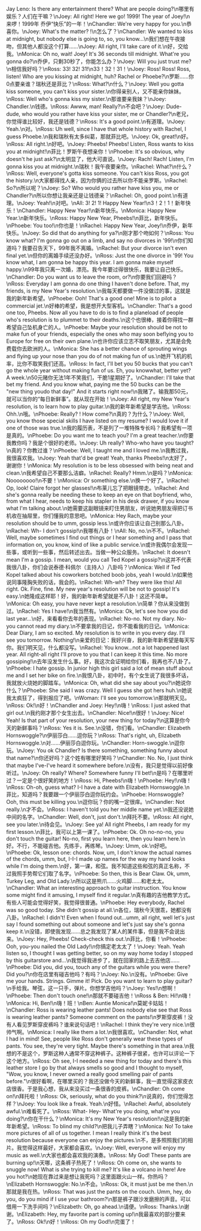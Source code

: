 Jay Leno: Is there any entertainment there? What are people doing?\n哪里有娱乐？人们在干嘛？\nJoey: All right! Here we go! 1999! The year of Joey!\n来啰！1999年 乔伊“快乐”的一年！\nChandler: We're very happy for you.\n恭喜你。\nJoey: What's the matter? !\n怎么了？\nChandler: We wanted to kiss at midnight, but nobody else is going to, so, you know...\n我们想在午夜接吻，但其他人都没这个打算……\nJoey: All right, I'll take care of it.\n好，交给我。\nMonica: Oh no, wait! Joey! It's 36 seconds till midnight. What're you gonna do?\n乔伊，只剩30秒了，你能怎么办？\nJoey: Will you just trust me?\n相信我好吗？\nRoss: 33! 32! 31!\n33！32！31！\nJoey: Ross! Ross! Ross, listen! Who are you kissing at midnight, huh? Rachel or Phoebe?\n罗斯……你0点要亲谁？瑞秋还是菲比？\nRoss: What?\n什么？\nJoey: Well you gotta kiss someone, you can't kiss your sister.\n你得亲别人，又不能亲你妹妹。\nRoss: Well who's gonna kiss my sister.\n那谁要亲我妹？\nJoey: Chandler.\n钱德。\nRoss: Awww, man! Really?\n不会吧？\nJoey: Dude-dude, who would you rather have kiss your sister, me or Chandler?\n老兄，你觉得谁比较好，我还是钱德？\nRoss: It's a good point.\n有道理。\nJoey: Yeah.\n对。\nRoss: Uh well, since I have that whole history with Rachel, I guess Phoebe.\n我和瑞秋有太多纠葛，那就菲比吧。\nJoey: Ok, great!\n好。\nRoss: All right.\n好吧。\nJoey: Pheebs! Pheebs! Listen, Ross wants to kiss you at midnight!\n菲比！罗斯午夜想亲你！\nPhoebe: It's so obvious, why doesn't he just ask?\n太明显了，他大可直说。\nJoey: Rach! Rach! Listen, I'm gonna kiss you at midnight.\n瑞秋！我午夜要亲你。\nRachel: What?\n什么？\nRoss: Well, everyone's gotta kiss someone. You can't kiss Ross, you got the history.\n大家都得找人亲，因为你俩的过去所以你不能亲罗斯。\nRachel: So?\n所以呢？\nJoey: So? Who would you rather have kiss you, me or Chandler?\n所以你想让我亲还是让钱德亲？\nRachel: Oh, good point.\n有道理。\nJoey: Yeah!\n对吧。\nAll: 3! 2! 1! Happy New Year!\n3！2！1！新年快乐！\nChandler: Happy New Year!\n新年快乐。\nMonica: Happy New Year.\n新年快乐。\nRoss: Happy New Year, Pheebs!\n菲比，新年快乐。\nPhoebe: You too!\n你也是！\nRachel: Happy New Year, Joey!\n乔伊，新年快乐。\nJoey: So did that do anything for ya?\n刚才那个吻如何？\nRoss: You know what? I'm gonna go out on a limb, and say no divorces in '99!\n你们知道吗？我要召告天下，99年我不离婚。\nRachel: But your divorce isn't even final yet.\n但你的离婚手续还没办好。\nRoss: Just the one divorce in '99! You know what, I am gonna be happy this year. I am gonna make myself happy.\n99年我只离一次婚，漂亮。我今年要过得很快乐，我要让自己快乐。\nChandler: Do you want us to leave the room, or?\n你要我们回避吗？\nRoss: Everyday I am gonna do one thing I haven't done before. That, my friends, is my New Year's resolution.\n我每天都要做一件没做过的事，这就是我的新年新希望。\nPhoebe: Ooh! That's a good one! Mine is to pilot a commercial jet.\n好棒的希望，我是想开大型客机。\nChandler: That's a good one too, Pheebs. Now all you have to do is to find a planeload of people who's resolution is to plummet to their deaths.\n这个也很棒，接着你得找一群希望自己坠机身亡的人。\nPhoebe: Maybe your resolution should be not to make fun of your friends, especially the ones who may soon beflying you to Europe for free on their own plane.\n也许你应该立志不取笑朋友，尤其是会免费载你去欧洲的人。\nMonica: She has a better chance of sprouting wings and flying up your nose than you do of not making fun of us.\n她开飞机的机率，比你不取笑我们还高。\nRoss: In fact, I'll bet you 50 bucks that you can't go the whole year without making fun of us. Eh, you knowwhat, better yet? A week.\n50元赌你无法1年不笑我们，干脆1星期好了。\nChandler: I'll take that bet my friend. And you know what, paying me the 50 bucks can be the "new thing youdo that day!" And it starts right now!\n我赌了。输我那50元，就可以当你的“每日新鲜事”。就从现在开始！\nJoey: All right, my New Year's resolution, is to learn how to play guitar.\n我的新年新希望是学吉他。\nRoss: Ohh.\n哦。\nPhoebe: Really? ! How come?\n真的？为什么？\nJoey: Well, you know those special skills I have listed on my resume? I would love it if one of those was true.\n我的履历表，不是列了一堆特殊专长吗？我希望有一项是真的。\nPhoebe: Do you want me to teach you? I'm a great teacher.\n你要我教你吗？我是个很好的老师。\nJoey: Uh really? Who-who have you taught?\n真的？你教过谁？\nPhoebe: Well, I taught me and I loved me.\n我教过我，我很喜欢我。\nJoey: Yeah that'd be great! Yeah, thanks Pheebs!\n太好了，谢谢你！\nMonica: My resolution is to be less obsessed with being neat and clean.\n我希望自己不要那么洁癖。\nRachel: Really? Hmm.\n是吗？\nMonica: Noooooooo!\n不要！\nMonica: Or something else.\n换一个好了。\nRachel: Op, look! Claire forgot her glasses!\n布莱儿忘了把眼镜带走。\nRachel: And she's gonna really be needing these to keep an eye on that boyfriend, who, from what I hear, needs to keep his stapler in his desk drawer, if you know what I'm talking about.\n她需要这副眼镜来盯住男朋友，听说她男朋友得把订书机收在抽屉里，你们懂我的意思吧。\nMonica: Hey Rach, maybe your resolution should be to umm, gossip less.\n或许你应该让自己别那么八卦。\nRachel: Wh- I don't gossip!\n我哪有八卦！\nAll: No, no.\n不不。\nRachel: Well, maybe sometimes I find out things or I hear something and I pass that information on, you know, kind of like a public service.\n或许我偶尔会发现一些事，或听到一些事，然后转述出去。当做一种公众服务。\nRachel: It doesn't mean I'm a gossip. I mean, would you call Ted Kopel a gossip?\n这并不代表我很八卦，你们会说泰德·科佩尔（主持人）八卦吗？\nMonica: Well if Ted Kopel talked about his coworkers botched boob jobs, yeah I would.\n如果他说同事隆胸失败的话，我会的。\nRachel: Wh-wh? They were like this! All right. Ok. Fine, fine. My new year's resolution will be not to gossip! It's easy.\n她隆成这样耶！好，我的新年新希望就是不八卦！这还不简单。\nMonica: Oh easy, you have never kept a resolution.\n简单？你从来没做到过。\nRachel: Yes I have!\n我当然有。\nMonica: Ok, let's see how you did last year...\n好，来看看你去年的表现。\nRachel: No-no. Not my diary. No-you cannot read my diary.\n不要拿我的日记，你不能看我的日记。\nMonica: Dear Diary, I am so excited. My resolution is to write in you every day. I'll see you tomorrow. Nothing!\n亲爱的日记：我好兴奋，我的新年新希望是每天写你。我们明天见，什么都没写。\nRachel: You know...not a lot happened last year. All right-all right I'll prove to you that I can keep it this time. No more gossiping!\n去年没发生什么事。好，我这次会证明给你们看，我再也不八卦了。\nPhoebe: I hate gossip. In junior high this girl said a lot of mean stuff about me and I set her bike on fire.\n我恨八卦，初中时，有个女生说了我很多坏话，我就放火烧她的脚踏车。\nMonica: Oh, what did she say about you?\n她说你什么？\nPhoebe: She said I was crazy. Well I guess she got hers huh.\n她说我太疯狂了，得到报应了吧。\nWoman: I'll see you tomorrow.\n那就明天见。\nRoss: Ok!\n好！\nChandler and Joey: Hey!\n嗨！\nRoss: I just asked that girl out.\n我约刚才那个女生出去。\nChandler: Nice!\n很好！\nJoey: Nice! Yeah! Is that part of your resolution, your new thing for today?\n这算是你今天的新鲜事吗？\nRoss: Yes it is. See.\n没错，你们看。\nChandler: Elizabeth Hornswoggle?\n伊丽莎白……逗你玩？\nRoss: That's right, uh, Elizabeth Hornswoggle.\n对……伊丽莎白逗你玩。\nChandler: Horn-swoggle.\n逗你玩。\nJoey: You ok Chandler? Is there something, something funny about that name?\n你还好吗？这个姓有哪里好笑吗？\nChandler: No. No, I just think that maybe I've-I've heard it somewhere before.\n没有，我只是觉得以前好像听过。\nJoey: Oh really? Where? Somewhere funny I'll bet!\n是吗？在哪里听过？一定是个很好笑的地方！\nRoss: Hi, Pheebs!\n嗨！\nPhoebe: Hey!\n嗨！\nRoss: Oh-oh, guess what? I-I have a date with Elizabeth Hornswoggle.\n菲比，知道吗？我要跟一个伊丽莎白逗你玩约会。\nPhoebe: Hornswoggle? Ooh, this must be killing you.\n逗你玩？你的嘴一定很痒。\nChandler: Not really.\n才不会。\nRoss: I haven't told you her middle name yet.\n我还没说她中间的名字。\nChandler: Well, don't, just don't.\n拜托不要。\nRoss: All right, see you later.\n待会见。\nJoey: See ya! All right Pheebs, I am ready for my first lesson.\n菲比，我可以上第一课了。\nPhoebe: Ok. Oh no-no-no, you don't touch the guitar! No-no, first you learn here, then you learn here.\n好。不行，不能碰吉他。先练手，再练琴。\nJoey: Umm, ok.\n好吧。\nPhoebe: Ok, lesson one: chords. Now, um, I don't know the actual names of the chords, umm, but, I-I-I made up names for the way my hand looks while I'm doing them.\n好，第一课，和弦。我不知道这些和弦的真正名称，不过我照手势帮它们取了名字。\nPhoebe: So then, this is Bear Claw. Ok, umm, Turkey Leg, and Old Lady.\n所以这是熊爪……火鸡脚……和老太太。\nChandler: What an interesting approach to guitar instruction. You know some might find it amusing, I myself find it regular.\n真有趣的吉他教学方式。有些人可能会觉得好笑，我觉得很普通。\nPhoebe: Hey everybody, Rachel was so good today. She didn't gossip at all.\n各位，瑞秋今天很乖，她都没有八卦。\nRachel: I didn't! Even when I found out...umm, all right, well let's just say I found something out about someone and let's just say she's gonna keep it.\n没错，即使我发现……总之我发现了某人的某件事，但是我不会说出来。\nJoey: Hey, Pheebs! Check-check this out.\n菲比，你看！\nPhoebe: Ooh, you-you nailed the Old Lady!\n你搞定老太太了！\nJoey: Yeah. Yeah listen so, I thought I was getting better, so on my way home today I stopped by this guitarstore and...\n我觉得我进步了，就在回家的路上去吉他店……\nPhoebe: Did you, did you, touch any of the guitars while you were there? Did you?\n你在店里有碰吉他吗？有吗？\nJoey: No.\n没有。\nPhoebe: Give me your hands. Strings. Gimme it! Pick. Do you want to learn to play guitar?\n手给我。琴弦，这一只手，弹片。你想学吉他吗？\nJoey: Yes!\n想啊！\nPhoebe: Then don't touch one!\n那就不要碰吉他！\nRoss & Ben: Hi!\n嗨！\nMonica: Hi, Ben!\n嗨！班！\nBen: Auntie Monica!\n莫妮卡姑姑！\nChandler: Ross is wearing leather pants! Does nobody else see that Ross is wearing leather pants? Someone comment on the pants!\n罗斯穿皮裤！没有人看见罗斯穿皮裤吗？谁来说句话吧！\nRachel: I think they're very nice.\n很帅气啊。\nMonica: I really like them a lot.\n我很喜欢。\nChandler: Not, what I had in mind! See, people like Ross don't generally wear these types of pants. You see, they're very tight. Maybe there's something in that area.\n我想的不是这个，罗斯这种人通常不穿这种裤子。这种裤子很紧，也许可以评论一下这个地方。\nRoss: Oh see, I-I needed a new thing for today and there's this leather store I go by that always smells so good and I thought to myself, "Wow, you know, I never owned a really good smelling pair of pants before."\n很好看啊，在哪里买的？我还没做今天的新鲜事，我一直觉得这家皮衣店很香。于是我心想，我从来没买过一条很香的皮裤。\nChandler: Oh come on!\n拜托啦！\nRoss: Ok, seriously, what do you think?\n说真的，你们觉得怎样？\nJoey: You look like a freak. Yeah.\n好怪。\nRachel: Awful, absolutely awful.\n难看死了。\nRoss: What- Hey- What're you doing, what're you doing?\n你在干什么？\nMonica: It's my New Year's resolution!\n这是我的新年新希望。\nRoss: To blind my child?\n把我儿子弄瞎？\nMonica: No! To take more pictures of all of us together. I mean I really think it's the best resolution because everyone can enjoy the pictures.\n不，是多照照我们的相片。我觉得这样最好，大家都会喜欢。\nJoey: Well, everyone will enjoy my music as well.\n大家也都会喜欢我的演奏。\nRoss: My God! These pants are burning up!\n天哪，这条裤子热死了！\nRoss: Oh come on, she wants to snuggle now! What is she trying to kill me? It's like a volcano in here! Are you hot?\n她现在靠过来是想让我死吗？这里面跟火山一样。你热吗？\nElizabeth Hornswoggle: No.\n不会。\nRoss: Ok, it must just be me then.\n那就是我在热。\nRoss: That was just the pants on the couch. Umm, hey, do you, do you mind if I use your bathroom?\n那是裤子跟沙发磨擦的声音。可以借用一下洗手间吗？\nElizabeth: Oh, go ahead.\n请便。\nRoss: Thanks.\n谢谢。\nElizabeth: Hey, my favorite part is coming up!\n我最喜欢的部分要来了。\nRoss: Ok!\n好！\nRoss: Oh my God!\n完蛋了！
        